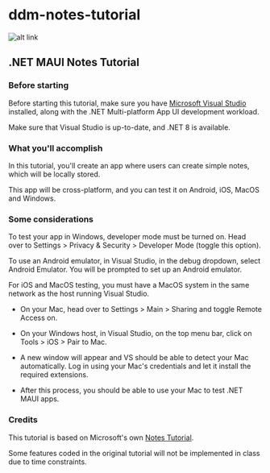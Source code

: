 # ddm-notes-tutorial

![alt link](https://techcommunity.microsoft.com/t5/image/serverpage/image-id/420301iC98A0569F912BC06/image-size/large?v=v2&px=999)

## .NET MAUI Notes Tutorial

### Before starting

Before starting this tutorial, make sure you have [Microsoft Visual Studio](https://visualstudio.microsoft.com/vs/) installed, along with the .NET Multi-platform App UI development workload.

Make sure that Visual Studio is up-to-date, and .NET 8 is available.

### What you'll accomplish

In this tutorial, you'll create an app where users can create simple notes, which will be locally stored.

This app will be cross-platform, and you can test it on Android, iOS, MacOS and Windows.

### Some considerations
To test your app in Windows, developer mode must be turned on. 
Head over to Settings > Privacy & Security > Developer Mode (toggle this option).

To use an Android emulator, in Visual Studio, in the debug dropdown, select Android Emulator. 
You will be prompted to set up an Android emulator.

For iOS and MacOS testing, you must have a MacOS system in the same network as the host running Visual Studio.

- On your Mac, head over to Settings > Main > Sharing and toggle Remote Access on.

- On your Windows host, in Visual Studio, on the top menu bar, click on Tools > iOS > Pair to Mac.

- A new window will appear and VS should be able to detect your Mac automatically. Log in using your Mac's credentials and let it install the required extensions.

- After this process, you should be able to use your Mac to test .NET MAUI apps.

### Credits
This tutorial is based on Microsoft's own [Notes Tutorial](https://learn.microsoft.com/en-us/dotnet/maui/tutorials/notes-app/?view=net-maui-8.0). 

Some features coded in the original tutorial will not be implemented in class due to time constraints.
